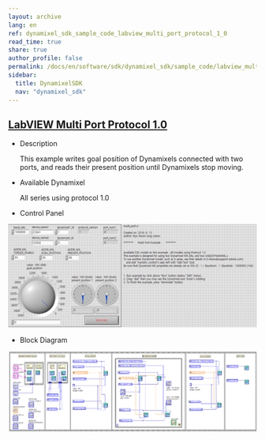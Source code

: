 ```yaml
---
layout: archive
lang: en
ref: dynamixel_sdk_sample_code_labview_multi_port_protocol_1_0
read_time: true
share: true
author_profile: false
permalink: /docs/en/software/sdk/dynamixel_sdk/sample_code/labview_multi_port_protocol_1_0/
sidebar:
  title: DynamixelSDK
  nav: "dynamixel_sdk"
---
```


<div style="counter-reset: h2 97"></div>
<div style="counter-reset: h1 3"></div>

## [LabVIEW Multi Port Protocol 1.0](#labview-multi-port-protocol-10)

- Description

  This example writes goal position of Dynamixels connected with two ports, and reads their present position until Dynamixels stop moving.

- Available Dynamixel

  All series using protocol 1.0

- Control Panel

![](https://github.com/ROBOTIS-GIT/ROBOTIS-Documents/blob/master/wiki-images/DynamixelSDK/4.SDKExample/4.7%20LabVIEW/multi_port1/multi_port1.png)

- Block Diagram

![](https://github.com/ROBOTIS-GIT/ROBOTIS-Documents/blob/master/wiki-images/DynamixelSDK/4.SDKExample/4.7%20LabVIEW/multi_port1/block_diagram.png)